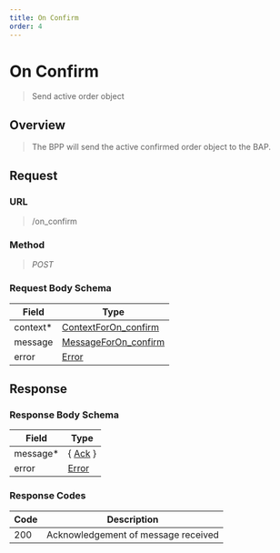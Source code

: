 ```yaml
---
title: On Confirm
order: 4
---
```


# On Confirm

> Send active order object

## Overview

> The BPP will send the active confirmed order object to the BAP.

## Request

### URL

> /on_confirm

### Method

> _POST_

### Request Body Schema

| **Field** | **Type**                                                                               |
| --------- | -------------------------------------------------------------------------------------- |
| context\* | [ContextForOn_confirm](/reference/0.9.3/core/schema-reference/contextforon_confirm) |
| message   | [MessageForOn_confirm](/reference/0.9.3/core/schema-reference/messageforon_confirm) |
| error     | [Error](/reference/0.9.3/core/schema-reference/error)                               |

## Response

### Response Body Schema

| **Field** | **Type**                                                 |
| --------- | -------------------------------------------------------- |
| message\* | { [Ack](/reference/0.9.3/core/schema-reference/ack) } |
| error     | [Error](/reference/0.9.3/core/schema-reference/error) |

### Response Codes

| **Code** | **Description**                     |
| -------- | ----------------------------------- |
| 200      | Acknowledgement of message received |
